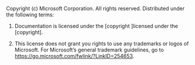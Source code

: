 Copyright (c) Microsoft Corporation. All rights reserved. Distributed under the following terms:

1.	Documentation is licensed under the [copyright ]licensed under the [copyright].

2.	This license does not grant you rights to use any trademarks or logos of Microsoft. For Microsoft’s general trademark guidelines, go to  https://go.microsoft.com/fwlink/?LinkID=254653.

